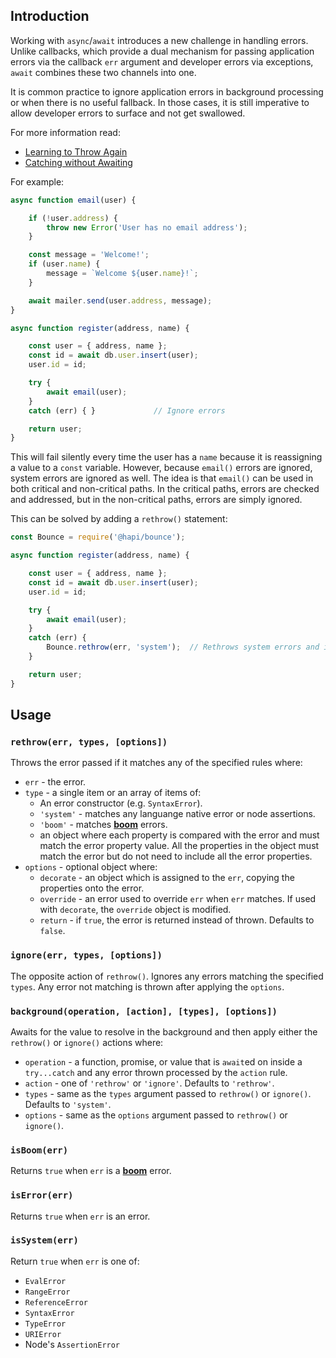 
## Introduction

Working with `async`/`await` introduces a new challenge in handling errors. Unlike callbacks, which
provide a dual mechanism for passing application errors via the callback `err` argument and
developer errors via exceptions, `await` combines these two channels into one.

It is common practice to ignore application errors in background processing or when there is no
useful fallback. In those cases, it is still imperative to allow developer errors to surface and
not get swallowed.

For more information read:
- [Learning to Throw Again](https://medium.com/@eranhammer/learning-to-throw-again-79b498504d28)
- [Catching without Awaiting](https://medium.com/@eranhammer/catching-without-awaiting-b2cb7df45790)

For example:

```js
async function email(user) {

    if (!user.address) {
        throw new Error('User has no email address');
    }

    const message = 'Welcome!';
    if (user.name) {
        message = `Welcome ${user.name}!`;
    }

    await mailer.send(user.address, message);
}

async function register(address, name) {

    const user = { address, name };
    const id = await db.user.insert(user);
    user.id = id;

    try {
        await email(user);
    }
    catch (err) { }             // Ignore errors

    return user;
}
```

This will fail silently every time the user has a `name` because it is reassigning a value to a
`const` variable. However, because `email()` errors are ignored, system errors are ignored as well.
The idea is that `email()` can be used in both critical and non-critical paths. In the critical
paths, errors are checked and addressed, but in the non-critical paths, errors are simply ignored.

This can be solved by adding a `rethrow()` statement:

```js
const Bounce = require('@hapi/bounce');

async function register(address, name) {

    const user = { address, name };
    const id = await db.user.insert(user);
    user.id = id;

    try {
        await email(user);
    }
    catch (err) {
        Bounce.rethrow(err, 'system');  // Rethrows system errors and ignores application errors
    }

    return user;
}
```

## Usage

### `rethrow(err, types, [options])`

Throws the error passed if it matches any of the specified rules where:
- `err` - the error.
- `type` - a single item or an array of items of:
    - An error constructor (e.g. `SyntaxError`).
    - `'system'` - matches any languange native error or node assertions.
    - `'boom'` - matches [**boom**](https://github.com/hapijs/boom) errors.
    - an object where each property is compared with the error and must match the error property
      value. All the properties in the object must match the error but do not need to include all
      the error properties.
- `options` - optional object where:
    - `decorate` - an object which is assigned to the `err`, copying the properties onto the error.
    - `override` - an error used to override `err` when `err` matches. If used with `decorate`,
      the `override` object is modified.
    - `return` - if `true`, the error is returned instead of thrown. Defaults to `false`.

### `ignore(err, types, [options])`

The opposite action of `rethrow()`. Ignores any errors matching the specified `types`. Any error
not matching is thrown after applying the `options`.

### `background(operation, [action], [types], [options])`

Awaits for the value to resolve in the background and then apply either the `rethrow()` or `ignore()`
actions where:
- `operation` - a function, promise, or value that is `await`ed on inside a `try...catch` and any
  error thrown processed by the `action` rule.
- `action` - one of `'rethrow'` or `'ignore'`. Defaults to `'rethrow'`.
- `types` - same as the `types` argument passed to `rethrow()` or `ignore()`. Defaults to `'system'`.
- `options` - same as the `options` argument passed to `rethrow()` or `ignore()`.

### `isBoom(err)`

Returns `true` when `err` is a [**boom**](https://github.com/hapijs/boom) error.

### `isError(err)`

Returns `true` when `err` is an error.

### `isSystem(err)`

Return `true` when `err` is one of:
- `EvalError`
- `RangeError`
- `ReferenceError`
- `SyntaxError`
- `TypeError`
- `URIError`
- Node's `AssertionError`
